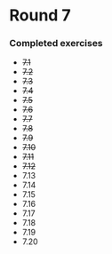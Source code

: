 # Round 7

### Completed exercises


* ~~7.1~~
* ~~7.2~~
* ~~7.3~~
* ~~7.4~~
* ~~7.5~~
* ~~7.6~~
* ~~7.7~~
* ~~7.8~~
* ~~7.9~~
* ~~7.10~~
* ~~7.11~~
* ~~7.12~~
* 7.13
* 7.14
* 7.15
* 7.16
* 7.17
* 7.18
* 7.19
* 7.20
